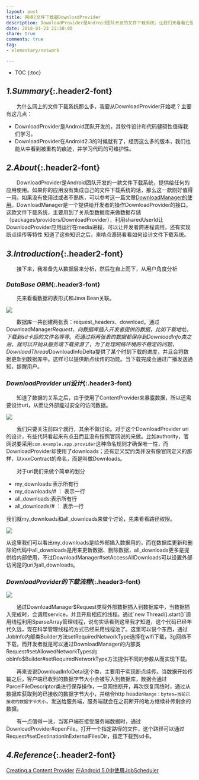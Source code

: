 ```yaml
---
layout: post
title: 网络|文件下载器DownloadProvider
description: DownloadProvider是Android团队开发的文件下载系统，让我们来看看它是如何设计的
date: 2018-01-23 22:50:00
share: true
comments: true
tag:
- elementary/network

---
```

* TOC
{:toc}
## *1.Summary*{:.header2-font}
&emsp;&emsp;为什么网上的文件下载系统那么多，我要从DownloadProvider开始呢 ? 主要有这几点：

- DownloadProvider是Android团队开发的，其软件设计和代码健硕性值得我们学习。
- DownloadProvider在Android2.3的时候就有了，经历这么多的版本，我们也能从中看到被重构的痕迹，并学习代码的可维护性。

## *2.About*{:.header2-font}
&emsp;&emsp;DownloadProvider是Android团队开发的一款文件下载系统，提供给任何的应用使用。如果你的应用没有集成自己的文件下载系统的话，那么这一款刚好值得一用。如果没有使用过或者不熟练，可以参考这一篇文章[DownloadManager的使用](http://www.trinea.cn/android/android-downloadmanager/)。DownloadManager是一个提供给开发者的操作DownloadProvider的接口。这款文件下载系统，主要用到了关系型数据库来做数据存储（packages/providers/DownloadProvider），利用sharedUserId让DownloadProvider应用运行在media进程，可以让开发者跨进程调用，还有实现断点续传等特性
知道了这些知识之后，来啃点源码看看如何设计文件下载系统。
## *3.Introduction*{:.header2-font}
&emsp;&emsp;接下来，我准备先从数据层来分析，然后在自上而下，从用户角度分析

### *DataBase ORM*{:.header3-font}
&emsp;&emsp;先来看看数据的表形式和Java Bean关联。

![]({{site.baseurl}}/asset/2018-01-23/2018-01-23-DownloadProvider-orm.png)

&emsp;&emsp;数据库一共创建两张表：request_headers、download。通过DownloadManager$Request，向数据库插入开发者提供的数据，比如下载地址、下载到sd卡后的文件名等等。而通过将两张表的数据都保存到DownloadInfo类之后，就可以开始从服务端下载资源了，为了处理网络环境的不稳定的问题，DownloadThread$DownloadInfoDelta提供了某个时刻下载的进度，并且会将数据更新到数据库中。这样可以提供断点续传的功能。当下载完成会通过广播发送通知，提醒用户。

### *DownloadProvider uri设计*{:.header3-font}
&emsp;&emsp;知道了数据的关系之后，由于使用了ContentProvider来暴露数据，所以还需要设计uri，从而让外部能过安全的访问数据。

![]({{site.baseurl}}/asset/2018-01-23/2018-01-23-DownloadProvider-uri.png)

&emsp;&emsp;我们只要关注前四个就行，其余不做讨论。对于这个DownloadProvider uri 的设计，有些代码看起来有点丑而且没有按照官网说的来做。比如authority，官网说要采用`com.example.app.provider`这种命名规则才确保唯一性，而DownloadProvider却使用了downloads；还有定义契约类并没有像官网定义的那样，以xxxContract的命名，而是叫做Downloads。

&emsp;&emsp;对于uri我们来做个简单的划分

- my_downloads:表示所有行
- my_downloads/# ： 表示一行
- all_downloads:表示所有行
- all_downloads/# ： 表示一行

我们就my_downloads和all_downloads来做个讨论，先来看看路径权限。

![]({{site.baseurl}}/asset/2018-01-23/2018-01-23-DownloadProvider-path-permission.png)

从这里我们可以看出my_downloads是给外部插入数据用的，而在数据库更新和删除的代码中all_downloads是用来更新数据、删除数据，all_downloads更多是提供给内部使用，不过DownloadManager#setAccessAllDownloads可以设置外部访问是的uri为all_downloads。

### *DownloadProvider的下载流程*{:.header3-font}


![]({{site.baseurl}}/asset/2018-01-23/2018-01-23-DownloadProvider-flowchart.png)

&emsp;&emsp;通过DownloadManager$Request类将外部数据插入到数据库中，当数据插入完成时，会调用service，并且开启相应的线程。通过`new Thread().start()`调用线程利用SparseArray管理线程，说句实话看到这里我才知道，这个代码已经年代久远，现在科学管理线程的方式已经采用线程池了。这里可以说个东西，通过JobInfo内部类Builder方法setRequiredNetworkType选择在wifi下载，3g网络不下载，而开发者就是可以通过DownloadManager的内部类Request#setAllowedNetworkTypes向obInfo$Builder#setRequiredNetworkType方法提供不同的参数从而实现下载。

&emsp;&emsp;再来说说DownloadInfoDetal这个类，主要用于实现断点续传。当数据开始传输之后，客户端已收到的数据字节大小会被写入到数据库，数据会通过ParcelFileDescriptor类进行保存操作，一旦网络断开，再次恢复网络时，通过从数据库获取到的已接收的数据字节大小，并结合http header`Range：bytes=当前已接收的数据字节大小`，发送给服务端，服务端就会在之前断开的地方继续补传剩余的数据。

&emsp;&emsp;有一点值得一说，当客户端在接受服务端数据时，通过DownloadProvider#openFile，打开一个指定路径的文件，这个路径可以通过Request#setDestinationInExternalFilesDir，指定下载到sd卡。




## *4.Reference*{:.header2-font}
[Creating a Content Provider](https://developer.android.com/guide/topics/providers/content-provider-creating.html)
[在Android 5.0中使用JobScheduler](http://www.jcodecraeer.com/a/anzhuokaifa/androidkaifa/2015/0403/2685.html)